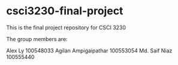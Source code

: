 # csci3230-final-project
This is the final project repository for CSCI 3230

The group members are:

Alex Ly   100548033
Agilan Ampigaipathar   100553054
Md. Saif Niaz 100555440

